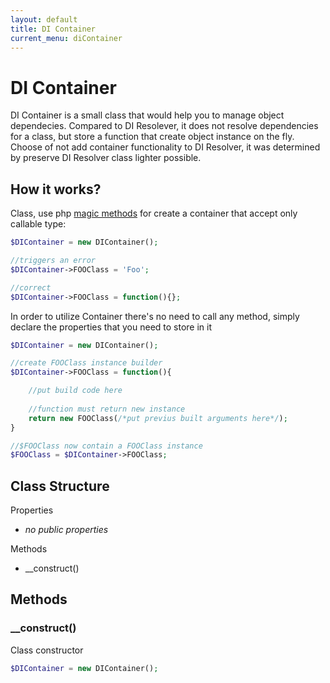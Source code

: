 ```yaml
---
layout: default
title: DI Container
current_menu: diContainer
---
```


# DI Container
DI Container is a small class that would help you to manage object dependecies. Compared to DI Resolever, it does not resolve dependencies for a class, but store a function that create object instance on the fly. Choose of not add container functionality to DI Resolver, it was determined by preserve DI Resolver class lighter possible.

## How it works?
Class, use php [magic methods](http://php.net/manual/en/language.oop5.magic.php) for create a container that accept only callable type:
```php
$DIContainer = new DIContainer();

//triggers an error
$DIContainer->FOOClass = 'Foo';

//correct
$DIContainer->FOOClass = function(){};
```

In order to utilize Container there's no need to call any method, simply declare the properties that you need to store in it
```php
$DIContainer = new DIContainer();

//create FOOClass instance builder
$DIContainer->FOOClass = function(){

    //put build code here
    
    //function must return new instance
    return new FOOClass(/*put previus built arguments here*/);
}

//$FOOClass now contain a FOOClass instance
$FOOClass = $DIContainer->FOOClass;
```

## Class Structure

Properties
- *no public properties*

Methods
- __construct()

## Methods

### __construct()
Class constructor
```php
$DIContainer = new DIContainer();
```
